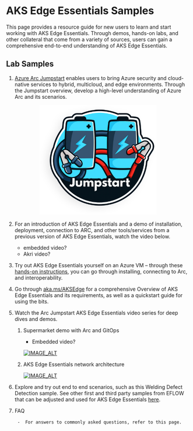 # AKS Edge Essentials Samples

This page provides a resource guide for new users to learn and start working with AKS Edge Essentials. Through demos, hands-on labs, and other collateral that come from a variety of sources, users can gain a comprehensive end-to-end understanding of AKS Edge Essentials. 

## Lab Samples
 1. [Azure Arc Jumpstart](https://azurearcjumpstart.io/)
  enables users to bring Azure security and cloud-native services to hybrid, multicloud, and edge environments. Through the Jumpstart overview, develop a high-level understanding of Azure Arc and its scenarios.  

  <center><img src="./Images/Jumpstart.png" height="300"/></center>

2. For an introduction of AKS Edge Essentials and a demo of installation, deployment, connection to ARC, and other tools/services from a previous version of AKS Edge Essentials, watch the video below. 
    - embedded video?
    - Akri video?

3. Try out AKS Edge Essentials yourself on an Azure VM – through these [hands-on instructions](https://github.com/mitkox/AKS-Edge/tree/main/hands-on), you can go through installing, connecting to Arc, and interoperability.

4. Go through [aka.ms/AKSEdge](https://learn.microsoft.com/en-us/azure/aks/hybrid/aks-edge-overview) for a comprehensive Overview of AKS Edge Essentials and its requirements, as well as a quickstart guide for using the bits.

5. Watch the Arc Jumpstart AKS Edge Essentials video series for deep dives and demos.
    1. Supermarket demo with Arc and GitOps
        - Embedded video? 

        [![IMAGE_ALT](https://img.youtube.com/vi/NoIMUd0Gemw/0.jpg)](https://www.youtube.com/watch?v=NoIMUd0Gemw) 

    2. AKS Edge Essentials network architecture



        [![IMAGE_ALT](https://img.youtube.com/vi/87u7P-JXZcA/0.jpg)](https://www.youtube.com/watch?v=87u7P-JXZcA) 



6. Explore and try out end to end scenarios, such as this Welding Defect Detection sample. See other first and third party samples from EFLOW that can be adjusted and used for AKS Edge Essentials [here](https://github.com/Azure/iotedge-eflow/tree/main/samples). 

7. FAQ 

        -  For answers to commonly asked questions, refer to this page. 